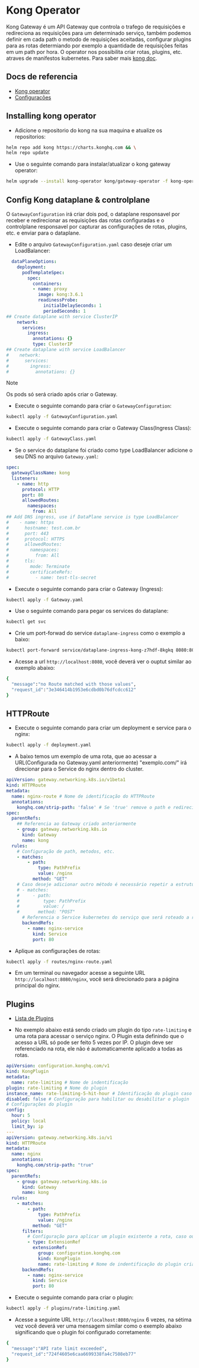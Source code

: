 # Kong Operator

Kong Gateway é um API Gateway que controla o trafego de requisições e redireciona as requisições para um determinado serviço, também podemos definir em cada path o metodo de requisições aceitadas, configurar plugins para as rotas determiando por exemplo a quantidade de requisições feitas em um path por hora. O operator nos possibilita criar rotas, plugins, etc. atraves de manifestos kubernetes. Para saber mais [kong doc](https://docs.konghq.com/gateway/latest/).

## Docs de referencia

- [Kong operator](https://docs.konghq.com/gateway-operator/latest/)
- [Configurações](https://tech.aufomm.com/explore-kubernetes-gateway-api-with-kong-ingress-controller/)

## Installing kong operator

- Adicione o repositorio do kong na sua maquina e atualize os repositorios:
``` bash
helm repo add kong https://charts.konghq.com && \
helm repo update
```

- Use o seguinte comando para instalar/atualizar o kong gateway operator:
``` bash
helm upgrade --install kong-operator kong/gateway-operator -f kong-operator.yaml -n kong-system --create-namespace
```

## Config Kong dataplane & controlplane

O `GatewayConfiguration` irá criar dois pod, o dataplane responsavel por receber e redirecionar as requisições das rotas configuradas e o controlplane responsavel por capturar as configurações de rotas, plugins, etc. e enviar para o dataplane.
- Edite o arquivo `GatewayConfiguration.yaml` caso deseje criar um LoadBalancer:
``` yaml
  dataPlaneOptions:
    deployment:
      podTemplateSpec:
        spec:
          containers:
          - name: proxy
            image: kong:3.6.1
            readinessProbe:
              initialDelaySeconds: 1
              periodSeconds: 1
## Create dataplane with service ClusterIP
    network:
      services:
        ingress:
          annotations: {}
          type: ClusterIP
## Create dataplane with service LoadBalancer
#    network:
#      services:
#        ingress:
#          annotations: {}
```
> [!NOTE]
> Os pods só será criado após criar o Gateway.

- Execute o seguinte comando para criar o `GatewayConfiguration`:
``` bash
kubectl apply -f GatewayConfiguration.yaml
```

- Execute o seguinte comando para criar o Gateway Class(Ingress Class):
``` bash
kubectl apply -f GatewayClass.yaml
```

- Se o service do dataplane foi criado como type LoadBalancer adicione o seu DNS no arquivo `Gateway.yaml`: 
``` yaml
spec:
  gatewayClassName: kong
  listeners:
    - name: http
      protocol: HTTP
      port: 80
      allowedRoutes:
        namespaces:
          from: All
## Add DNS ingress, use if DataPlane service is type LoadBalancer
#    - name: https
#      hostname: test.com.br
#      port: 443
#      protocol: HTTPS
#      allowedRoutes:
#        namespaces:
#          from: All
#      tls:
#        mode: Terminate
#        certificateRefs:
#          - name: test-tls-secret
```

- Execute o seguinte comando para criar o Gateway (Ingress):
``` bash
kubectl apply -f Gateway.yaml
```

- Use o seguinte comando para pegar os services do dataplane:
``` bash
kubectl get svc
```

- Crie um port-forwad do service `dataplane-ingress` como o exemplo a baixo:
``` bash
kubectl port-forward service/dataplane-ingress-kong-z7hdf-8kgkq 8080:80 
```

- Acesse a url `http://localhost:8080`, você deverá ver o ouptut similar ao exemplo abaixo:
``` bash
{
  "message":"no Route matched with those values",
  "request_id":"3e346414b1953e6cdbd0b76dfcdcc612"
}
```

## HTTPRoute

- Execute o seguinte comando para criar um deployment e service para o nginx:
``` bash
kubectl apply -f deployment.yaml
```

- A baixo temos um exemplo de uma rota, que ao acessar a URL(Configurada no Gateway.yaml anteriormente) "exemplo.com/" irá direcionar para o Service do nginx dentro do cluster.
``` yaml
apiVersion: gateway.networking.k8s.io/v1beta1
kind: HTTPRoute
metadata:
  name: nginx-route # Nome de identificação do HTTPRoute
  annotations:
    konghq.com/strip-path: 'false' # Se 'true' remove o path e redireciona a requisição para o "/" do backend configurado
spec:
  parentRefs:
    ## Referencia ao Gateway criado anteriormente
    - group: gateway.networking.k8s.io
      kind: Gateway
      name: kong
  rules:
    # Configuração de path, metodos, etc.
    - matches:
        - path:
            type: PathPrefix
            value: /nginx
          method: "GET"
    # Caso deseje adicionar outro método é necessário repetir a estrutura "matches"
    # - matches:
    #     - path:
    #         type: PathPrefix
    #         value: /
    #       method: "POST"
      # Referencia o Service kubernetes do serviço que será roteado a requisição
      backendRefs:
        - name: nginx-service
          kind: Service
          port: 80
```

- Aplique as configurações de rotas:
``` bash
kubectl apply -f routes/nginx-route.yaml
```

- Em um terminal ou navegador acesse a seguinte URL `http://localhost:8080/nginx`, você será direcionado para a página principal do nginx.

## Plugins

- [Lista de Plugins](https://docs.konghq.com/hub/?)

- No exemplo abaixo está sendo criado um plugin do tipo `rate-limiting` e uma rota para acessar o serviço nginx. O Plugin esta definindo que o acesso a URL só pode ser feito 5 vezes por IP. O plugin deve ser referenciado na rota, ele não é automaticamente aplicado a todas as rotas.
``` yaml
apiVersion: configuration.konghq.com/v1
kind: KongPlugin
metadata:
  name: rate-limiting # Nome de indentificação
plugin: rate-limiting # Nome do plugin
instance_name: rate-limiting-5-hit-hour # Identificação do plugin caso mais de um plugin do mesmo tipo for criado
disabled: false # Configuração para habilitar ou desabilitar o plugin
# Configurações do plugin
config:
  hour: 5
  policy: local
  limit_by: ip
---
apiVersion: gateway.networking.k8s.io/v1
kind: HTTPRoute
metadata:
  name: nginx
  annotations:
    konghq.com/strip-path: "true"
spec:
  parentRefs:
    - group: gateway.networking.k8s.io
      kind: Gateway
      name: kong
  rules:
    - matches:
        - path:
            type: PathPrefix
            value: /nginx
          method: "GET"
      filters:
        # Configuração para aplicar um plugin existente a rota, caso outro plugin seja adicionado repida a estrutura abaixo
        - type: ExtensionRef
          extensionRef:
            group: configuration.konghq.com
            kind: KongPlugin
            name: rate-limiting # Nome de indentificação do plugin criado acima
      backendRefs:
        - name: nginx-service
          kind: Service
          port: 80
```

- Execute o seguinte comando para criar o plugin:
``` bash
kubectl apply -f plugins/rate-limiting.yaml
```

- Acesse a seguinte URL `http://localhost:8080/nginx` 6 vezes, na sétima vez você deverá ver uma mensagem similar como o exemplo abaixo significando que o plugin foi configurado corretamente:
``` bash
{
  "message":"API rate limit exceeded",
  "request_id":"724f4605e6caa6699338fa4c7508eb77"
}
```